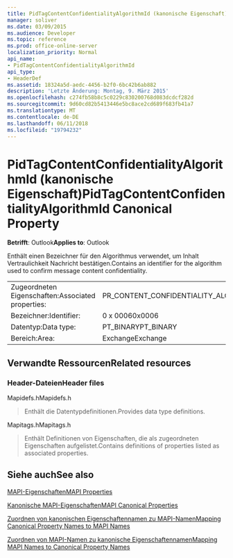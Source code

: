 ```yaml
---
title: PidTagContentConfidentialityAlgorithmId (kanonische Eigenschaft)
manager: soliver
ms.date: 03/09/2015
ms.audience: Developer
ms.topic: reference
ms.prod: office-online-server
localization_priority: Normal
api_name:
- PidTagContentConfidentialityAlgorithmId
api_type:
- HeaderDef
ms.assetid: 18324a5d-aedc-4456-b2f0-6bc42b6ab882
description: 'Letzte Änderung: Montag, 9. März 2015'
ms.openlocfilehash: c274fb58b8c5c0229c830200768d083dcdcf282d
ms.sourcegitcommit: 9d60cd82b5413446e5bc8ace2cd689f683fb41a7
ms.translationtype: MT
ms.contentlocale: de-DE
ms.lasthandoff: 06/11/2018
ms.locfileid: "19794232"
---
```

# <a name="pidtagcontentconfidentialityalgorithmid-canonical-property"></a><span data-ttu-id="6c164-103">PidTagContentConfidentialityAlgorithmId (kanonische Eigenschaft)</span><span class="sxs-lookup"><span data-stu-id="6c164-103">PidTagContentConfidentialityAlgorithmId Canonical Property</span></span>

  
  
<span data-ttu-id="6c164-104">**Betrifft**: Outlook</span><span class="sxs-lookup"><span data-stu-id="6c164-104">**Applies to**: Outlook</span></span> 
  
<span data-ttu-id="6c164-105">Enthält einen Bezeichner für den Algorithmus verwendet, um Inhalt Vertraulichkeit Nachricht bestätigen.</span><span class="sxs-lookup"><span data-stu-id="6c164-105">Contains an identifier for the algorithm used to confirm message content confidentiality.</span></span>
  
|||
|:-----|:-----|
|<span data-ttu-id="6c164-106">Zugeordneten Eigenschaften:</span><span class="sxs-lookup"><span data-stu-id="6c164-106">Associated properties:</span></span>  <br/> |<span data-ttu-id="6c164-107">PR_CONTENT_CONFIDENTIALITY_ALGORITHM_ID</span><span class="sxs-lookup"><span data-stu-id="6c164-107">PR_CONTENT_CONFIDENTIALITY_ALGORITHM_ID</span></span>  <br/> |
|<span data-ttu-id="6c164-108">Bezeichner:</span><span class="sxs-lookup"><span data-stu-id="6c164-108">Identifier:</span></span>  <br/> |<span data-ttu-id="6c164-109">0 x 0006</span><span class="sxs-lookup"><span data-stu-id="6c164-109">0x0006</span></span>  <br/> |
|<span data-ttu-id="6c164-110">Datentyp:</span><span class="sxs-lookup"><span data-stu-id="6c164-110">Data type:</span></span>  <br/> |<span data-ttu-id="6c164-111">PT_BINARY</span><span class="sxs-lookup"><span data-stu-id="6c164-111">PT_BINARY</span></span>  <br/> |
|<span data-ttu-id="6c164-112">Bereich:</span><span class="sxs-lookup"><span data-stu-id="6c164-112">Area:</span></span>  <br/> |<span data-ttu-id="6c164-113">Exchange</span><span class="sxs-lookup"><span data-stu-id="6c164-113">Exchange</span></span>  <br/> |
   
## <a name="related-resources"></a><span data-ttu-id="6c164-114">Verwandte Ressourcen</span><span class="sxs-lookup"><span data-stu-id="6c164-114">Related resources</span></span>

### <a name="header-files"></a><span data-ttu-id="6c164-115">Header-Dateien</span><span class="sxs-lookup"><span data-stu-id="6c164-115">Header files</span></span>

<span data-ttu-id="6c164-116">Mapidefs.h</span><span class="sxs-lookup"><span data-stu-id="6c164-116">Mapidefs.h</span></span>
  
> <span data-ttu-id="6c164-117">Enthält die Datentypdefinitionen.</span><span class="sxs-lookup"><span data-stu-id="6c164-117">Provides data type definitions.</span></span>
    
<span data-ttu-id="6c164-118">Mapitags.h</span><span class="sxs-lookup"><span data-stu-id="6c164-118">Mapitags.h</span></span>
  
> <span data-ttu-id="6c164-119">Enthält Definitionen von Eigenschaften, die als zugeordneten Eigenschaften aufgelistet.</span><span class="sxs-lookup"><span data-stu-id="6c164-119">Contains definitions of properties listed as associated properties.</span></span>
    
## <a name="see-also"></a><span data-ttu-id="6c164-120">Siehe auch</span><span class="sxs-lookup"><span data-stu-id="6c164-120">See also</span></span>



[<span data-ttu-id="6c164-121">MAPI-Eigenschaften</span><span class="sxs-lookup"><span data-stu-id="6c164-121">MAPI Properties</span></span>](mapi-properties.md)
  
[<span data-ttu-id="6c164-122">Kanonische MAPI-Eigenschaften</span><span class="sxs-lookup"><span data-stu-id="6c164-122">MAPI Canonical Properties</span></span>](mapi-canonical-properties.md)
  
[<span data-ttu-id="6c164-123">Zuordnen von kanonischen Eigenschaftennamen zu MAPI-Namen</span><span class="sxs-lookup"><span data-stu-id="6c164-123">Mapping Canonical Property Names to MAPI Names</span></span>](mapping-canonical-property-names-to-mapi-names.md)
  
[<span data-ttu-id="6c164-124">Zuordnen von MAPI-Namen zu kanonische Eigenschaftennamen</span><span class="sxs-lookup"><span data-stu-id="6c164-124">Mapping MAPI Names to Canonical Property Names</span></span>](mapping-mapi-names-to-canonical-property-names.md)

